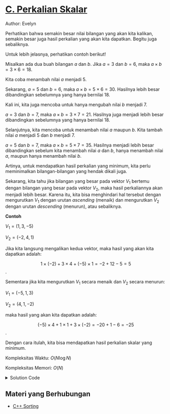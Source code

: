 # [C. Perkalian Skalar](https://tlx.toki.id/courses/competitive/chapters/06/problems/C)

Author: Evelyn

Perhatikan bahwa semakin besar nilai bilangan yang akan kita kalikan, semakin besar juga hasil perkalian yang akan kita dapatkan. Begitu juga sebaliknya.

Untuk lebih jelasnya, perhatikan contoh berikut!

Misalkan ada dua buah bilangan $a$ dan $b$. Jika $a = 3$ dan $b = 6$, maka $a × b = 3 × 6 = 18$.

Kita coba menambah nilai $a$ menjadi $5$.

Sekarang, $a = 5$ dan $b = 6$, maka $a × b = 5 × 6 = 30$. Hasilnya lebih besar dibandingkan sebelumnya yang hanya bernilai $18$.

Kali ini, kita juga mencoba untuk hanya mengubah nilai $b$ menjadi $7$.

$a = 3$ dan $b = 7$, maka $a × b = 3 × 7 = 21$. Hasilnya juga menjadi lebih besar dibandingkan sebelumnya yang hanya bernilai 18.

Selanjutnya, kita mencoba untuk menambah nilai $a$ maupun $b$. Kita tambah nilai $a$ menjadi $5$ dan $b$ menjadi $7$.

$a = 5$ dan $b = 7$, maka $a × b = 5 × 7 = 35$. Hasilnya menjadi lebih besar dibandingkan sebelum kita menambah nilai $a$ dan $b$, hanya menambah nilai $a$, maupun hanya menambah nilai $b$.

Artinya, untuk mendapatkan hasil perkalian yang minimum, kita perlu meminimalkan bilangan-bilangan yang hendak dikali juga.

Sekarang, kita tahu jika bilangan yang besar pada vektor $V_1$ bertemu dengan bilangan yang besar pada vektor $V_2$, maka hasil perkaliannya akan menjadi lebih besar. Karena itu, kita bisa menghindari hal tersebut dengan mengurutkan $V_1$ dengan urutan *ascending* (menaik) dan mengurutkan $V_2$ dengan urutan *descending* (menurun), atau sebaliknya.

**Contoh**

$V_1 = (1, 3, -5)$

$V_2 = (-2, 4, 1)$

Jika kita langsung mengalikan kedua vektor, maka hasil yang akan kita dapatkan adalah:

$$1 × (-2) + 3 × 4 + (-5) × 1 = -2 + 12 - 5 = 5$$.

Sementara jika kita mengurutkan $V_1$ secara menaik dan $V_2$ secara menurun:

$V_1 = (-5, 1, 3)$

$V_2 = (4, 1, -2)$

maka hasil yang akan kita dapatkan adalah:

$$(-5) × 4 + 1 × 1 + 3 × (-2) = -20 + 1 - 6 = -25$$.

Dengan cara itulah, kita bisa mendapatkan hasil perkalian skalar yang minimum.

Kompleksitas Waktu: $O(N \log N)$

Kompleksitas Memori: $O(N)$

<details>
  <summary>Solution Code</summary>

```c++
#include <bits/stdc++.h>
using namespace std;

#define int long long

signed main() {
  int N;  cin >> N;

  int v1[N + 1];
  for(int i = 1; i <= N; i++) cin >> v1[i];

  int v2[N + 1];
  for(int i = 1; i <= N; i++) cin >> v2[i];

  sort(v1 + 1, v1 + N + 1);
  sort(v2 + 1, v2 + N + 1, greater<int>());

  // Kompleksitas waktu dari sorting adalah O(N log N)

  int ans = 0;
  for(int i = 1; i <= N; i++) {
    ans += v1[i] * v2[i];
  }

  cout << ans;

  return 0;
}
```
</details>

## Materi yang Berhubungan

- [C++ Sorting](https://www.geeksforgeeks.org/sort-c-stl/)